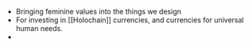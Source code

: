- Bringing feminine values into the things we design
- For investing in [[Holochain]] currencies, and currencies for universal human needs.
- 
